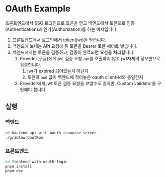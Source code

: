 # OAuth Example

프론트엔드에서 SSO 로그인으로 토큰을 얻고 백엔드에서 토큰으로 인증(Authentication)과 인가(Authorization)를 하는 예제입니다.

1. 프론트엔드에서 로그인해서 token(jwt)을 얻습니다.
2. 백엔드에 보내는 API 요청에 위 토큰을 Bearer 토큰 헤더로 넣습니다.
3. 백엔드에서는 토큰을 검증하고, 검증이 완료되면 요청을 처리합니다.
   1. Provider(구글)에게 jwt 검증 요청 api를 호출하지 않고 jwt자체의 정보만으로 검증합니다.
      1. jwt가 expired 되어있는지 아닌지
      2. 토큰의 `aud` 값이 백엔드에 적어놓은 oauth client-id와 동일한지 
   1. Provider에게 jwt 토큰 검증 요청을 보낼수도 있지만, Custom validator를 구현해야 합니다.

## 실행

### 백엔드

```bash
cd backend-api-with-oauth-resource-server
./gradlew bootRun
```

### 프론트엔드

```bash
cd frontend-with-oauth-login
pnpm install
pnpm dev
```